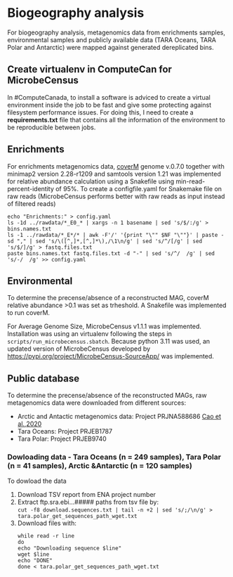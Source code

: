 # Biogeography analysis

For biogeography analysis, metagenomics data from enrichments samples, environmental samples and 
publicly available data (TARA Oceans, TARA Polar and Antarctic) were mapped against generated dereplicated
bins.

## Create virtualenv in ComputeCan for MicrobeCensus
In #ComputeCanada, to install a software is adviced to create a virtual environment inside the job to be fast and give some protecting against filesystem performance issues. For doing this, I need to create a **requirements.txt** file that contains all the information of the environment to be reproducible between jobs.


## Enrichments
For enrichments metagenomics data, [coverM](https://github.com/wwood/CoverM) genome v.0.7.0 together with minimap2 version 2.28-r1209 and samtools version 1.21 was implemented for relative abundance calculation using a Snakefile using min-read-percent-identity of 95%. To create a configfile.yaml for Snakemake file on raw reads (MicrobeCensus performs better with raw reads as input instead of filtered reads)

```
echo "Enrichments:" > config.yaml
ls -1d ../rawdata/*_E0_* | xargs -n 1 basename | sed 's/$/:/g' > bins.names.txt
ls -1 ../rawdata/*_E*/* | awk -F'/' '{print "\"" $NF "\""}' | paste -sd "," | sed 's/\([^,]*,[^,]*\),/\1\n/g' | sed 's/^/[/g' | sed 's/$/]/g' > fastq.files.txt
paste bins.names.txt fastq.files.txt -d "-" | sed 's/^/  /g' | sed 's/-/  /g' >> config.yaml
```


## Environmental
To determine the precense/absence of a reconstructed MAG, coverM relative abundance >0.1 was set as trheshold. A Snakefile was implemented to run coverM.

For Average Genome Size, MicrobeCensus v1.1.1 was implemented. Installation was using an virtualenv following the steps in ```scripts/run_microbecensus.sbatch```. Because python 3.11 was used, an updated version of MicrobeCensus developed by https://pypi.org/project/MicrobeCensus-SourceApp/ was implemented.

## Public database
To determine the precense/absence of the reconstructed MAGs, raw metagenomics data were downloaded from different sources:
- Arctic and Antactic metagenomics data: Project PRJNA588686 [Cao et al.,2020](https://microbiomejournal.biomedcentral.com/articles/10.1186/s40168-020-00826-9) 
- Tara Oceans: Project PRJEB1787 
- Tara Polar: Project PRJEB9740

### Dowloading data - Tara Oceans (n = 249 samples), Tara Polar (n = 41 samples), Arctic &Antarctic (n = 120 samples)
To dowload the data 
1. Download TSV report from ENA project number
2. Extract ftp.sra.ebi...##### paths from tsv file by:    
   ```cut -f8 download.sequences.txt | tail -n +2 | sed 's/;/\n/g' > tara.polar_get_sequences_path_wget.txt```
3. Download files with:
   ```
   while read -r line
   do
   echo "Downloading sequence $line"
   wget $line
   echo "DONE"
   done < tara.polar_get_sequences_path_wget.txt
   ```
